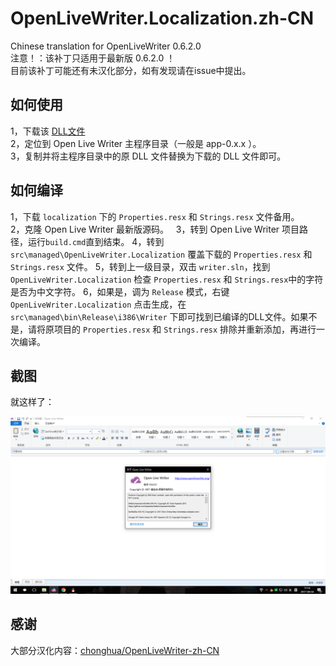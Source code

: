 # OpenLiveWriter.Localization.zh-CN
Chinese translation for OpenLiveWriter 0.6.2.0  
注意！：该补丁只适用于最新版 0.6.2.0 ！    
目前该补丁可能还有未汉化部分，如有发现请在issue中提出。

## 如何使用
1，下载该 [DLL文件](https://github.com/LiarOnce/OpenLiveWriter.Localization.zh-CN/raw/master/OpenLiveWriter.Localization.dll)  
2，定位到 Open Live Writer 主程序目录（一般是 app-0.x.x ）。  
3，复制并将主程序目录中的原 DLL 文件替换为下载的 DLL 文件即可。

## 如何编译
1，下载 `localization` 下的 `Properties.resx` 和 `Strings.resx` 文件备用。  
2，克隆 Open Live Writer 最新版源码。  
3，转到 Open Live Writer 项目路径，运行`build.cmd`直到结束。
4，转到 `src\managed\OpenLiveWriter.Localization` 覆盖下载的 `Properties.resx` 和 `Strings.resx` 文件。
5，转到上一级目录，双击 `writer.sln`，找到 `OpenLiveWriter.Localization` 检查 `Properties.resx` 和 `Strings.resx`中的字符是否为中文字符。
6，如果是，调为 `Release` 模式，右键 `OpenLiveWriter.Localization` 点击生成，在 `src\managed\bin\Release\i386\Writer` 下即可找到已编译的DLL文件。如果不是，请将原项目的 `Properties.resx` 和 `Strings.resx` 排除并重新添加，再进行一次编译。

## 截图
就这样了：  

![screenshot](./screenshot.png)

## 感谢

大部分汉化内容：[chonghua/OpenLiveWriter-zh-CN](https://github.com/chonghua/OpenLiveWriter-zh-CN)
